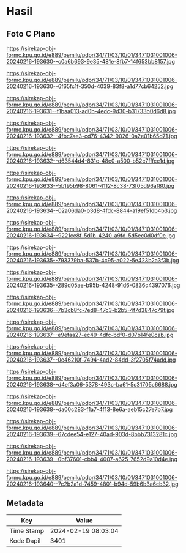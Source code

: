 # Hasil

## Foto C Plano

https://sirekap-obj-formc.kpu.go.id/e889/pemilu/pdpr/34/71/03/10/01/3471031001006-20240216-193630--c0a6b693-9e35-481e-8fb7-14f653bb8157.jpg

https://sirekap-obj-formc.kpu.go.id/e889/pemilu/pdpr/34/71/03/10/01/3471031001006-20240216-193630--6f65fc1f-350d-4039-83f8-a1d77cb64252.jpg

https://sirekap-obj-formc.kpu.go.id/e889/pemilu/pdpr/34/71/03/10/01/3471031001006-20240216-193631--f1baa013-ad0b-4edc-9d30-b31733b0d6d8.jpg

https://sirekap-obj-formc.kpu.go.id/e889/pemilu/pdpr/34/71/03/10/01/3471031001006-20240216-193632--4fbc7ae3-cd76-4342-9026-0a2e01b65d71.jpg

https://sirekap-obj-formc.kpu.go.id/e889/pemilu/pdpr/34/71/03/10/01/3471031001006-20240216-193632--d63544d4-831c-48c0-a500-b52c7fffce1d.jpg

https://sirekap-obj-formc.kpu.go.id/e889/pemilu/pdpr/34/71/03/10/01/3471031001006-20240216-193633--5b195b98-8061-4112-8c38-73f05d96af80.jpg

https://sirekap-obj-formc.kpu.go.id/e889/pemilu/pdpr/34/71/03/10/01/3471031001006-20240216-193634--02a06da0-b3d8-4fdc-8844-a19ef51db4b3.jpg

https://sirekap-obj-formc.kpu.go.id/e889/pemilu/pdpr/34/71/03/10/01/3471031001006-20240216-193634--9221ce8f-5d1b-4240-a9fd-5d5ec0d0df0e.jpg

https://sirekap-obj-formc.kpu.go.id/e889/pemilu/pdpr/34/71/03/10/01/3471031001006-20240216-193635--793379ba-537b-4c95-a022-5e423b2a3f3b.jpg

https://sirekap-obj-formc.kpu.go.id/e889/pemilu/pdpr/34/71/03/10/01/3471031001006-20240216-193635--289d05ae-b95b-4248-91d6-0836c4397076.jpg

https://sirekap-obj-formc.kpu.go.id/e889/pemilu/pdpr/34/71/03/10/01/3471031001006-20240216-193636--7b3cb8fc-7ed8-47c3-b2b5-4f7d3847c79f.jpg

https://sirekap-obj-formc.kpu.go.id/e889/pemilu/pdpr/34/71/03/10/01/3471031001006-20240216-193637--e9efaa27-ec49-4dfc-bdf0-d07b14fe0cab.jpg

https://sirekap-obj-formc.kpu.go.id/e889/pemilu/pdpr/34/71/03/10/01/3471031001006-20240216-193637--0e46210f-7494-4ad2-84dd-3f2705f74add.jpg

https://sirekap-obj-formc.kpu.go.id/e889/pemilu/pdpr/34/71/03/10/01/3471031001006-20240216-193638--d4ef3a06-5378-493c-ba61-5c31705c6688.jpg

https://sirekap-obj-formc.kpu.go.id/e889/pemilu/pdpr/34/71/03/10/01/3471031001006-20240216-193638--da00c283-f1a7-4f13-8e6a-aeb15c27e7b7.jpg

https://sirekap-obj-formc.kpu.go.id/e889/pemilu/pdpr/34/71/03/10/01/3471031001006-20240216-193639--67cdee54-e127-40ad-903d-8bbb7313281c.jpg

https://sirekap-obj-formc.kpu.go.id/e889/pemilu/pdpr/34/71/03/10/01/3471031001006-20240216-193639--0bf37601-cbb4-4007-a625-7652d9a10d4e.jpg

https://sirekap-obj-formc.kpu.go.id/e889/pemilu/pdpr/34/71/03/10/01/3471031001006-20240216-193640--7c2b2a1d-7459-4801-b94d-59b6b3a6cb32.jpg


## Metadata

| Key        | Value               |
| ---------- | ------------------- |
| Time Stamp | 2024-02-19 08:03:04 |
| Kode Dapil | 3401                |



